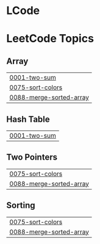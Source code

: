 # LCode
<!---LeetCode Topics Start-->
# LeetCode Topics
## Array
|  |
| ------- |
| [0001-two-sum](https://github.com/Soheb04-git/LCode/tree/master/0001-two-sum) |
| [0075-sort-colors](https://github.com/Soheb04-git/LCode/tree/master/0075-sort-colors) |
| [0088-merge-sorted-array](https://github.com/Soheb04-git/LCode/tree/master/0088-merge-sorted-array) |
## Hash Table
|  |
| ------- |
| [0001-two-sum](https://github.com/Soheb04-git/LCode/tree/master/0001-two-sum) |
## Two Pointers
|  |
| ------- |
| [0075-sort-colors](https://github.com/Soheb04-git/LCode/tree/master/0075-sort-colors) |
| [0088-merge-sorted-array](https://github.com/Soheb04-git/LCode/tree/master/0088-merge-sorted-array) |
## Sorting
|  |
| ------- |
| [0075-sort-colors](https://github.com/Soheb04-git/LCode/tree/master/0075-sort-colors) |
| [0088-merge-sorted-array](https://github.com/Soheb04-git/LCode/tree/master/0088-merge-sorted-array) |
<!---LeetCode Topics End-->